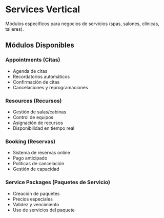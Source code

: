 # Services Vertical

Módulos específicos para negocios de servicios (spas, salones, clínicas, talleres).

## Módulos Disponibles

### Appointments (Citas)
- Agenda de citas
- Recordatorios automáticos
- Confirmación de citas
- Cancelaciones y reprogramaciones

### Resources (Recursos)
- Gestión de salas/cabinas
- Control de equipos
- Asignación de recursos
- Disponibilidad en tiempo real

### Booking (Reservas)
- Sistema de reservas online
- Pago anticipado
- Políticas de cancelación
- Gestión de capacidad

### Service Packages (Paquetes de Servicio)
- Creación de paquetes
- Precios especiales
- Validez y vencimiento
- Uso de servicios del paquete

